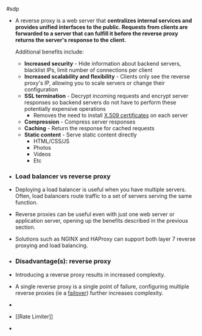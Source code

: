 #sdp
- A reverse proxy is a web server that **centralizes internal services and provides unified interfaces to the public. Requests from clients are forwarded to a server that can fulfill it before the reverse proxy returns the server's response to the client.**
  
  Additional benefits include:
	- **Increased security** - Hide information about backend servers, blacklist IPs, limit number of connections per client
	- **Increased scalability and flexibility** - Clients only see the reverse proxy's IP, allowing you to scale servers or change their configuration
	- **SSL termination** - Decrypt incoming requests and encrypt server responses so backend servers do not have to perform these potentially expensive operations
		- Removes the need to install [X.509 certificates](https://en.wikipedia.org/wiki/X.509) on each server
	- **Compression** - Compress server responses
	- **Caching** - Return the response for cached requests
	- **Static content** - Serve static content directly
		- HTML/CSS/JS
		- Photos
		- Videos
		- Etc
- ### Load balancer vs reverse proxy
- Deploying a load balancer is useful when you have multiple servers. Often, load balancers route traffic to a set of servers serving the same function.
- Reverse proxies can be useful even with just one web server or application server, opening up the benefits described in the previous section.
- Solutions such as NGINX and HAProxy can support both layer 7 reverse proxying and load balancing.
- ### Disadvantage(s): reverse proxy
- Introducing a reverse proxy results in increased complexity.
- A single reverse proxy is a single point of failure, configuring multiple reverse proxies (ie a [failover](https://en.wikipedia.org/wiki/Failover)) further increases complexity.
-
- [[Rate Limiter]]
-